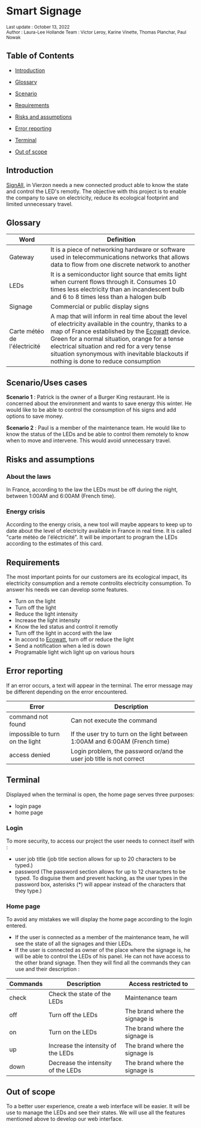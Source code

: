 # Smart Signage 
<sub> Last update : October 13, 2022  
Author : Laura-Lee Hollande
Team : Victor Leroy, Karine Vinette, Thomas Planchar, Paul Nowak</sub>

## Table of Contents

-  [Introduction](#overview)


-  [Glossary](#voc)


-  [Scenario](#scenario)


-  [Requirements](#needs)


-  [Risks and assumptions](#risk)


-  [Error reporting](#error)


-  [Terminal](#terminal)


-  [Out of scope](#out-of-scope)


<a  name="overview"/></a>

## Introduction

[SignAll](https://signall.com/), in Vierzon needs a new connected product able to know the state and control the LED's remotly. The objective with this project is to enable the company to save on electricity, reduce its ecological footprint and limited unnecessary travel.

<a name="voc"/></a>

## Glossary

| Word                         	| Definition                                                                                                                                                                                                                                                                                                                                                                      	|
|------------------------------	|---------------------------------------------------------------------------------------------------------------------------------------------------------------------------------------------------------------------------------------------------------------------------------------------------------------------------------------------------------------------------------	|
| Gateway                      	| It is a piece of networking hardware or software used in telecommunications networks that allows data to flow from one discrete network to another                                                                                                                                                                                                                              	|
| LEDs                         	| It is a semiconductor light source that emits light when current flows through it.  Consumes 10 times less electricity than an incandescent bulb and 6 to 8 times less than a halogen bulb                                                                                                                                                                                      	|
| Signage                      	| Commercial or public display signs                                                                                                                                                                                                                                                                                                                                              	|
| Carte météo de l'électricité 	| A map that will inform in real time about the level of electricity available in the country, thanks to a map of France established by the [Ecowatt](https://www.monecowatt.fr/) device.  Green for a normal situation, orange for a tense electrical situation and red for a very tense situation synonymous with inevitable blackouts if nothing is done to reduce consumption |

<a name="scenario"/></a>

## Scenario/Uses cases

<!-- Patrick Pop is the owner of Burger King restaurant in Bourges and have a signage on his restaurant. He wants to reduce his electricity consumption to save money. He needs to control and see how much electricity is consummed.-->

**Scenario 1** : Patrick is the owner of a Burger King restaurant. He is concerned about the environment and wants to save energy this winter. He would like to be able to control the consumption of his signs and add options to save money. 

**Scenario 2** : Paul is a member of the maintenance team. He would like to know the status of the LEDs and be able to control them remotely to know when to move and intervene. This would avoid unnecessary travel.


<a name="risk"/></a>

## Risks and assumptions

### About the laws
In France, according to the law the LEDs must be off during the night, between 1:00AM and 6:00AM (French time).

<!-- ## Need to verify what the law tells about this type of project. -->

### Energy crisis <!--(out of scope ?) (requirements) -->
According to the energy crisis, a new tool will maybe appears to keep up to date about the level of electricity available in France in real time. It is called "carte météo de l'éléctricité".
It will be important to program the LEDs according to the estimates of this card.

<!-- ## Check privacy -->

<a name="needs"/></a>

## Requirements

The most important points for our customers are its ecological impact, its electricity consumption and a remote controlits electricity consumption. To answer his needs we can develop some features.

- Turn on the light
- Turn off the light
- Reduce the light intensity
- Increase the light intensity
- Know the led status and control it remotly
- Turn off the light in accord with the law
- In accord to [Ecowatt](https://www.monecowatt.fr/), turn off or reduce the light <!-- (out of scope) -->
- Send a notification when a led is down <!-- (out of scope) -->
- Programable light wich light up on various hours <!-- (out of scope) -->

<a name="error"/></a>

## Error reporting

If an error occurs, a text will appear in the terminal. The error message may be different depending on the error encountered.

| Error                           	| Description                                                                  	|
|---------------------------------	|------------------------------------------------------------------------------	|
| command not found               	| Can not execute the command                                                  	|
| impossible to turn on the light 	| If the user try to turn on the light between 1:00AM and 6:00AM (French time) 	|
| access denied                   	| Login problem, the password or/and the user job title is not correct         	|

<a name="terminal"/></a>

## Terminal

Displayed when the terminal is open, the home page serves three purposes:

- login page
- home page

### Login
To more security, to access our project the user needs to connect itself with :
- user job title (job title section allows for up to 20 characters to be typed.)
- password (The password section allows for up to 12 characters to be typed. To disguise them and prevent hacking, as the user types in the password box, asterisks (*) will appear instead of the characters that they type.)

### Home page
To avoid any mistakes we will display the home page according to the login entered.
- If the user is connected as a member of the maintenance team, he will see the state of all the signages and thier LEDs.
- If the user is connected as owner of the place where the signage is, he will be able to control the LEDs of his panel. He can not have access to the other brand signage.
Then they will find all the commands they can use and their description :

| Commands 	| Description                        	| Access restricted to           	|
|----------	|------------------------------------	|--------------------------------	|
| check    	| Check the state of the LEDs        	| Maintenance team               	|
| off      	| Turn off the LEDs                  	| The brand where the signage is 	|
| on       	| Turn on the LEDs                   	| The brand where the signage is 	|
| up       	| Increase the intensity of the LEDs 	| The brand where the signage is 	|
| down     	| Decrease the intensity of the LEDs 	| The brand where the signage is 	|

<!-- suivie de la consommation -> maintenance + restaurant -->

<a name="out-of-scope"/></a>

## Out of scope

To a better user experience, create a web interface will be easier. It will be use to manage the LEDs and see their states.
We will use all the features mentioned above to develop our web interface.

<!-- Questions
- même interface pour maintenance -> login
- qui sont les clients et les différences en conséquences 
- vérifier les entrées du login pour être le plus clair : intitulé du job, entreprise, user title... ?
        -> changer les "owner" en conséquence-->
